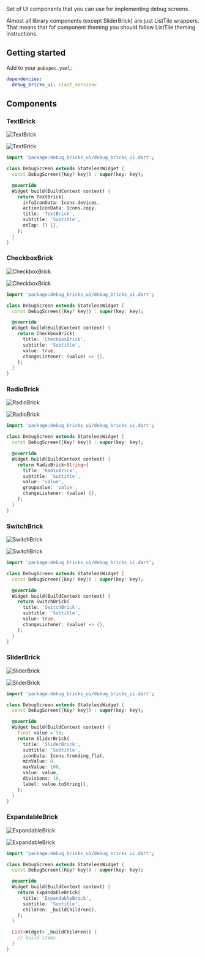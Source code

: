 Set of UI components that you can use for implementing debug screens.

Almost all library components (except SliderBrick) are just ListTile wrappers. That means that 
fof component theming you should follow ListTile theming instructions.

## Getting started

Add to your `pubspec.yaml`:

```yaml
dependencies:
  debug_bricks_ui: <last_version>
```

## Components

### TextBrick

![TextBrick](docs/media/text_light.png)

![TextBrick](docs/media/text_dark.png)

```dart
import 'package:debug_bricks_ui/debug_bricks_ui.dart';

class DebugScreen extends StatelessWidget {
  const DebugScreen({Key? key}) : super(key: key);

  @override
  Widget build(BuildContext context) {
    return TextBrick(
      infoIconData: Icons.devices,
      actionIconData: Icons.copy,
      title: 'TextBrick',
      subtitle: 'Subtitle',
      onTap: () {},
    );
  }
}
```

### CheckboxBrick

![CheckboxBrick](docs/media/check_light.png)

![CheckboxBrick](docs/media/check_dark.png)

```dart
import 'package:debug_bricks_ui/debug_bricks_ui.dart';

class DebugScreen extends StatelessWidget {
  const DebugScreen({Key? key}) : super(key: key);

  @override
  Widget build(BuildContext context) {
    return CheckboxBrick(
      title: 'CheckboxBrick',
      subtitle: 'Subtitle',
      value: true,
      changeListener: (value) => {},
    );
  }
}
```

### RadioBrick

![RadioBrick](docs/media/radio_light.png)

![RadioBrick](docs/media/radio_dark.png)

```dart
import 'package:debug_bricks_ui/debug_bricks_ui.dart';

class DebugScreen extends StatelessWidget {
  const DebugScreen({Key? key}) : super(key: key);

  @override
  Widget build(BuildContext context) {
    return RadioBrick<String>(
      title: 'RadioBrick',
      subtitle: 'Subtitle',
      value: 'value',
      groupValue: 'value',
      changeListener: (value) {},
    );
  }
}
```

### SwitchBrick

![SwitchBrick](docs/media/switch_light.png)

![SwitchBrick](docs/media/switch_dark.png)

```dart
import 'package:debug_bricks_ui/debug_bricks_ui.dart';

class DebugScreen extends StatelessWidget {
  const DebugScreen({Key? key}) : super(key: key);

  @override
  Widget build(BuildContext context) {
    return SwitchBrick(
      title: 'SwitchBrick',
      subtitle: 'Subtitle',
      value: true,
      changeListener: (value) => {},
    );
  }
}
```

### SliderBrick

![SliderBrick](docs/media/slider_light.png)

![SliderBrick](docs/media/slider_dark.png)

```dart
import 'package:debug_bricks_ui/debug_bricks_ui.dart';

class DebugScreen extends StatelessWidget {
  const DebugScreen({Key? key}) : super(key: key);

  @override
  Widget build(BuildContext context) {
    final value = 50;
    return SliderBrick(
      title: 'SliderBrick',
      subtitle: 'Subtitle',
      iconData: Icons.trending_flat,
      minValue: 0,
      maxValue: 100,
      value: value,
      divisions: 10,
      label: value.toString(),
    );
  }
}
```

### ExpandableBrick

![ExpandableBrick](docs/media/expandable_light.png)

![ExpandableBrick](docs/media/expandable_dark.png)

```dart
import 'package:debug_bricks_ui/debug_bricks_ui.dart';

class DebugScreen extends StatelessWidget {
  const DebugScreen({Key? key}) : super(key: key);

  @override
  Widget build(BuildContext context) {
    return ExpandableBrick(
      title: 'ExpandableBrick',
      subtitle: 'Subtitle',
      children: _buildChildren(),
    );
  }

  List<Widget> _buildChildren() {
    // build items
  }
}
```